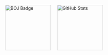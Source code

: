 <div style="display: flex; align-items: center; gap: 20px;">
    <a href="https://solved.ac/babnbabn">
        <img src="http://mazassumnida.wtf/api/generate_badge?boj=babnbabn" alt="BOJ Badge" height="150">
    </a>
    <a href="https://github.com/WithJo">
        <img src="https://github-readme-stats.vercel.app/api/top-langs/?username=WithJo" alt="GitHub Stats" height="150">
    </a>
</div>

<!--
**WithJo/WithJo** is a ✨ _special_ ✨ repository because its `README.md` (this file) appears on your GitHub profile.

Here are some ideas to get you started:

- 🔭 I’m currently working on ...
- 🌱 I’m currently learning ...
- 👯 I’m looking to collaborate on ...
- 🤔 I’m looking for help with ...
- 💬 Ask me about ...
- 📫 How to reach me: ...
- 😄 Pronouns: ...
- ⚡ Fun fact: ...
-->

